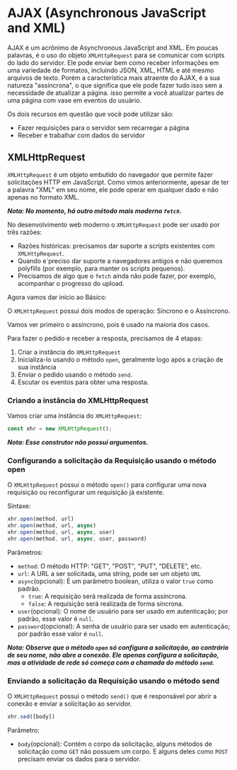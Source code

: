 # AJAX (Asynchronous JavaScript and XML)

AJAX é um acrônimo de Asynchronous JavaScript and XML. Em poucas palavras, é o uso do objeto `XMLHttpRequest` para se comunicar com scripts do lado do servidor. Ele pode enviar bem como receber informações em uma variedade de formatos, incluindo JSON, XML, HTML e até mesmo arquivos de texto. Porém a característica mais atraente do AJAX, é a sua natureza "assíncrona", o que significa que ele pode fazer tudo isso sem a necessidade de atualizar a página. isso permite a você atualizar partes de uma página com vase em eventos do usuário.

Os dois recursos em questão que você pode utilizar são:

* Fazer requisições para o servidor sem recarregar a página
* Receber e trabalhar com dados do servidor

## XMLHttpRequest

`XMLHttpRequest` é um objeto embutido do navegador que permite fazer solicitações HTTP em JavaScript. Como vimos anteriormente, apesar de ter a palavra "XML" em seu nome, ele pode operar em qualquer dado e não apenas no formato XML.

***Nota: No momento, há outro método mais moderno `fetch`.***

No desenvolvimento web moderno o `XMLHttpRequest` pode ser usado por três razões:

* Razões históricas: precisamos dar suporte a scripts existentes com `XMLHttpRequest`.
* Quando e´preciso dar suporte a navegadores antigos e não queremos polyfills (por exemplo, para manter os scripts pequenos).
* Precisamos de algo que o `fetch` ainda não pode fazer, por exemplo, acompanhar o progresso do upload.

Agora vamos dar início ao Básico:

O `XMLHttpRequest` possui dois modos de operação: Síncrono e o Assíncrono.

Vamos ver primeiro o assíncrono, pois é usado na maioria dos casos.

Para fazer o pedido e receber a resposta, precisamos de 4 etapas:

1. Criar a instância do `XMLHttpRequest`
1. Inicializa-lo usando o método `open`, geralmente logo após a criação de sua instância
1. Enviar o pedido usando o método `send`.
1. Escutar os eventos para obter uma resposta.

### Criando a instância do XMLHttpRequest

Vamos criar uma instância do `XMLHttpRequest`:

```js
const xhr = new XMLHttpRequest();
```

***Nota: Esse construtor não possui argumentos.***

### Configurando a solicitação da Requisição usando o método open

O `XMLHttpRequest` possui o método `open()` para configurar uma nova requisição ou reconfigurar um requisição já existente.

Sintaxe:

```js
xhr.open(method, url)
xhr.open(method, url, async)
xhr.open(method, url, async, user)
xhr.open(method, url, async, user, password)
```

Parâmetros:

* `method`: O método HTTP: "GET", "POST", "PUT", "DELETE", etc.
* `url`: A URL a ser solicitada, uma string, pode ser um objeto `URL`
* `async`(opcional): É um parâmetro boolean, utiliza o valor `true` como padrão.
  * `true`: A requisição será realizada de forma assíncrona.
  * `false`: A requisição será realizada de forma síncrona.
* `user`(opcional): O nome de usuário para ser usado em autenticação; por padrão, esse valor é `null`.
* `password`(opcional): A senha de usuário para ser usado em autenticação; por padrão esse valor é `null`.

***Nota: Observe que o método `open` só configura a solicitação, ao contrário de seu nome, não abre a conexão. Ele apenas configura a solicitação, mas a atividade de rede só começa com a chamada do método `send`.***

### Enviando a solicitação da Requisição usando o método send

O `XMLHttpRequest` possui o método `send()` que é responsável por abrir a conexão e enviar a solicitação ao servidor.

```js
xhr.sed([body])
```

Parâmetro:

* `body`(opcional): Contém o corpo da solicitação, alguns métodos de solicitação como `GET` não possuem um corpo. E alguns deles como `POST` precisam enviar os dados para o servidor.